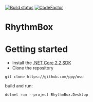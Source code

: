 [![Build status](https://ci.appveyor.com/api/projects/status/kxu6u3minc126t15?svg=true)](https://ci.appveyor.com/project/BlauFx/rhythmbox) [![CodeFactor](https://www.codefactor.io/repository/github/blaufx/rhythmbox/badge)](https://www.codefactor.io/repository/github/blaufx/rhythmbox)

# RhythmBox

# Getting started
- Install the [.NET Core 2.2 SDK](https://dotnet.microsoft.com/download/dotnet-core/2.2)
- Clone the repository
```
git clone https://github.com/ppy/osu
```

build and run:
```
dotnet run --project RhythmBox.Desktop
```
